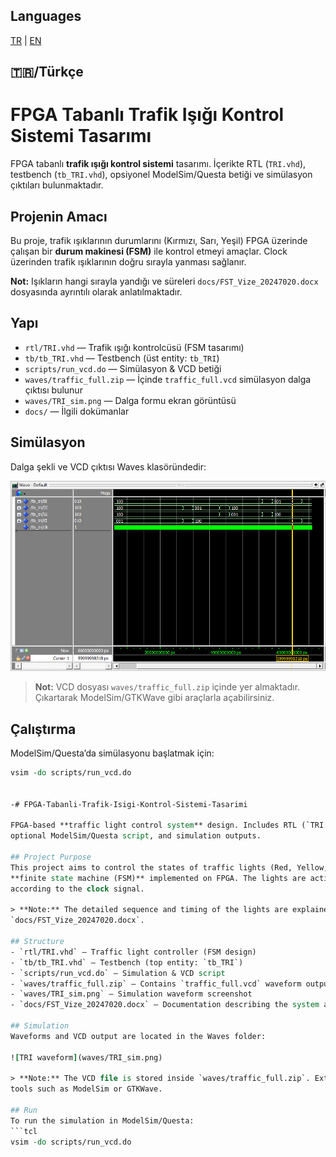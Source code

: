 ## Languages
[TR](#-türkçe) | [EN](#-english)

## 🇹🇷/Türkçe
# FPGA Tabanlı Trafik Işığı Kontrol Sistemi Tasarımı

FPGA tabanlı **trafik ışığı kontrol sistemi** tasarımı. İçerikte RTL (`TRI.vhd`), testbench (`tb_TRI.vhd`),
opsiyonel ModelSim/Questa betiği ve simülasyon çıktıları bulunmaktadır.

## Projenin Amacı
Bu proje, trafik ışıklarının durumlarını (Kırmızı, Sarı, Yeşil) FPGA üzerinde çalışan bir
**durum makinesi (FSM)** ile kontrol etmeyi amaçlar. Clock üzerinden trafik ışıklarının 
doğru sırayla yanması sağlanır. 

**Not:** Işıkların hangi sırayla yandığı ve süreleri `docs/FST_Vize_20247020.docx` dosyasında ayrıntılı olarak anlatılmaktadır.
 
## Yapı
- `rtl/TRI.vhd` — Trafik ışığı kontrolcüsü (FSM tasarımı)
- `tb/tb_TRI.vhd` — Testbench (üst entity: `tb_TRI`)
- `scripts/run_vcd.do` — Simülasyon & VCD betiği
- `waves/traffic_full.zip` — İçinde `traffic_full.vcd` simülasyon dalga çıktısı bulunur
- `waves/TRI_sim.png` — Dalga formu ekran görüntüsü
- `docs/` — İlgili dokümanlar

## Simülasyon
Dalga şekli ve VCD çıktısı Waves klasöründedir:

![TRI dalga şekli](Waves/TRI_sim.png)

> **Not:** VCD dosyası `waves/traffic_full.zip` içinde yer almaktadır. Çıkartarak ModelSim/GTKWave gibi araçlarla açabilirsiniz.

## Çalıştırma
ModelSim/Questa’da simülasyonu başlatmak için:
```tcl
vsim -do scripts/run_vcd.do


-# FPGA-Tabanli-Trafik-Isigi-Kontrol-Sistemi-Tasarimi

FPGA-based **traffic light control system** design. Includes RTL (`TRI.vhd`), testbench (`tb_TRI.vhd`),
optional ModelSim/Questa script, and simulation outputs.

## Project Purpose
This project aims to control the states of traffic lights (Red, Yellow, Green, etc.) using a 
**finite state machine (FSM)** implemented on FPGA. The lights are activated in the correct sequence 
according to the clock signal.

> **Note:** The detailed sequence and timing of the lights are explained in the document 
`docs/FST_Vize_20247020.docx`.

## Structure
- `rtl/TRI.vhd` — Traffic light controller (FSM design)
- `tb/tb_TRI.vhd` — Testbench (top entity: `tb_TRI`)
- `scripts/run_vcd.do` — Simulation & VCD script
- `waves/traffic_full.zip` — Contains `traffic_full.vcd` waveform output
- `waves/TRI_sim.png` — Simulation waveform screenshot
- `docs/FST_Vize_20247020.docx` — Documentation describing the system and light sequence

## Simulation
Waveforms and VCD output are located in the Waves folder:

![TRI waveform](waves/TRI_sim.png)

> **Note:** The VCD file is stored inside `waves/traffic_full.zip`. Extract it to view with 
tools such as ModelSim or GTKWave.

## Run
To run the simulation in ModelSim/Questa:
```tcl
vsim -do scripts/run_vcd.do
